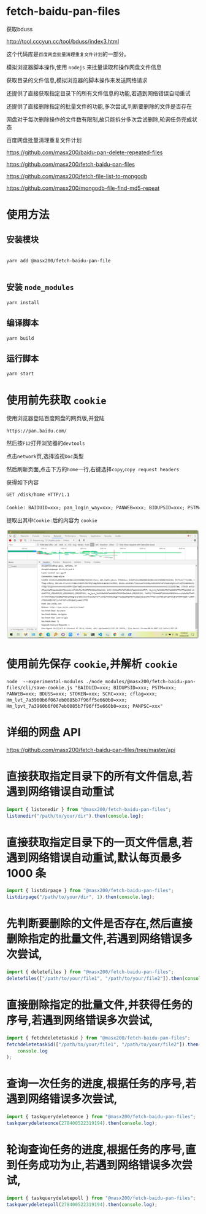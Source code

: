 # fetch-baidu-pan-files


获取bduss

http://tool.cccyun.cc/tool/bduss/index3.html


这个代码库是`百度网盘批量清理重复文件计划`的一部分。

模拟浏览器脚本操作,使用 `nodejs` 来批量读取和操作网盘文件信息

获取目录的文件信息,模拟浏览器的脚本操作来发送网络请求

还提供了直接获取指定目录下的所有文件信息的功能,若遇到网络错误自动重试

还提供了直接删除指定的批量文件的功能,多次尝试,判断要删除的文件是否存在

网盘对于每次删除操作的文件数有限制,故只能拆分多次尝试删除,轮询任务完成状态

百度网盘批量清理重复文件计划

https://github.com/masx200/baidu-pan-delete-repeated-files

https://github.com/masx200/fetch-baidu-pan-files

https://github.com/masx200/fetch-file-list-to-mongodb

https://github.com/masx200/mongodb-file-find-md5-repeat

# 使用方法

## 安装模块

```shell

yarn add @masx200/fetch-baidu-pan-file


```

## 安装 `node_modules`

```shell
yarn install
```

## 编译脚本

```shell
yarn build
```

## 运行脚本

```shell
yarn start
```

# 使用前先获取 `cookie`

使用浏览器登陆百度网盘的网页版,并登陆

`https://pan.baidu.com/`

然后按`F12`打开浏览器的`devtools`

点击`network`页,选择监视`Doc`类型

然后刷新页面,点击下方的`home`一行,右键选择`copy`,`copy request headers`

获得如下内容

```txt
GET /disk/home HTTP/1.1

Cookie: BAIDUID=xxx; pan_login_way=xxx; PANWEB=xxx; BIDUPSID=xxx; PSTM=xxx; cflag=xxx; BDCLND=xxx; BDUSS=xxx; STOKEN=xxx; SCRC=xxx; Hm_lvt_7a3960b6f067eb0085b7f96ff5e660b0=xxx; Hm_lpvt_7a3960b6f067eb0085b7f96ff5e660b0=xxx; PANPSC=xxx

```

提取出其中`Cookie:`后的内容为 `cookie`

![./sshot-2020-02-26-[13-50-52].png](sshot-2020-02-26-%5B13-50-52%5D.png)

# 使用前先保存 `cookie`,并解析 `cookie`

```shell
node  --experimental-modules ./node_modules/@masx200/fetch-baidu-pan-files/cli/save-cookie.js "BAIDUID=xxx; BIDUPSID=xxx; PSTM=xxx; PANWEB=xxx; BDUSS=xxx; STOKEN=xxx; SCRC=xxx; cflag=xxx; Hm_lvt_7a3960b6f067eb0085b7f96ff5e660b0=xxx; Hm_lpvt_7a3960b6f067eb0085b7f96ff5e660b0=xxx; PANPSC=xxx"
```

# 详细的网盘 API

https://github.com/masx200/fetch-baidu-pan-files/tree/master/api

# 直接获取指定目录下的所有文件信息,若遇到网络错误自动重试

```js
import { listonedir } from "@masx200/fetch-baidu-pan-files";
listonedir("/path/to/your/dir").then(console.log);
```

# 直接获取指定目录下的一页文件信息,若遇到网络错误自动重试,默认每页最多 1000 条

```js
import { listdirpage } from "@masx200/fetch-baidu-pan-files";
listdirpage("/path/to/your/dir", 1).then(console.log);
```

# 先判断要删除的文件是否存在,然后直接删除指定的批量文件,若遇到网络错误多次尝试,

```js
import { deletefiles } from "@masx200/fetch-baidu-pan-files";
deletefiles(["/path/to/your/file1", "/path/to/your/file2"]).then(console.log);
```

# 直接删除指定的批量文件,并获得任务的序号,若遇到网络错误多次尝试,

```js
import { fetchdeletetaskid } from "@masx200/fetch-baidu-pan-files";
fetchdeletetaskid(["/path/to/your/file1", "/path/to/your/file2"]).then(
    console.log
);
```

# 查询一次任务的进度,根据任务的序号,若遇到网络错误多次尝试,

```js
import { taskquerydeleteonce } from "@masx200/fetch-baidu-pan-files";
taskquerydeleteonce(278400522319194).then(console.log);
```

# 轮询查询任务的进度,根据任务的序号,直到任务成功为止,若遇到网络错误多次尝试,

```js
import { taskquerydeletepoll } from "@masx200/fetch-baidu-pan-files";
taskquerydeletepoll(278400522319194).then(console.log);
```
